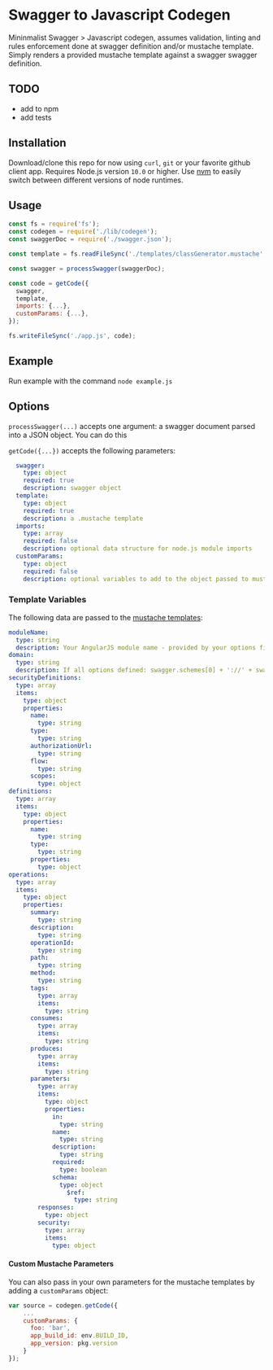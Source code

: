 # Swagger to Javascript Codegen
Mininmalist Swagger > Javascript codegen, assumes validation, linting and rules enforcement done at swagger definition and/or mustache template. Simply renders a provided mustache template against a swagger swagger definition.

## TODO
- add to npm
- add tests

## Installation
Download/clone this repo for now using `curl`, `git` or your favorite github client app. Requires Node.js version `10.0` or higher. Use [nvm](https://github.com/creationix/nvm) to easily switch between different versions of node runtimes.

## Usage

```javascript
const fs = require('fs');
const codegen = require('./lib/codegen');
const swaggerDoc = require('./swagger.json');

const template = fs.readFileSync('./templates/classGenerator.mustache', 'utf-8');

const swagger = processSwagger(swaggerDoc);

const code = getCode({
  swagger,
  template,
  imports: {...},
  customParams: {...},
});

fs.writeFileSync('./app.js', code);
```

## Example

Run example with the command `node example.js`

## Options
`processSwagger(...)` accepts one argument: a swagger document parsed into a JSON object. You can do this

`getCode({...})` accepts the following parameters:

```yaml
  swagger:
    type: object
    required: true
    description: swagger object
  template:
    type: object
    required: true
    description: a .mustache template
  imports:
    type: array
    required: false
    description: optional data structure for node.js module imports
  customParams:
    type: object
    required: false
    description: optional variables to add to the object passed to mustache
```

### Template Variables
The following data are passed to the [mustache templates](https://github.com/janl/mustache.js):

```yaml
moduleName:
  type: string
  description: Your AngularJS module name - provided by your options field
domain:
  type: string
  description: If all options defined: swagger.schemes[0] + '://' + swagger.host + swagger.basePath
securityDefinitions:
  type: array
  items:
    type: object
    properties:
      name:
        type: string
      type:
        type: string
      authorizationUrl:
        type: string
      flow:
        type: string
      scopes:
        type: object
definitions:
  type: array
  items:
    type: object
    properties:
      name:
        type: string
      type:
        type: string
      properties:
        type: object
operations:
  type: array
  items:
    type: object
    properties:
      summary:
        type: string
      description:
        type: string
      operationId:
        type: string
      path:
        type: string
      method:
        type: string
      tags:
        type: array
        items:
          type: string
      consumes:
        type: array
        items:
          type: string
      produces:
        type: array
        items:
          type: string
      parameters:
        type: array
        items:
          type: object
          properties:
            in:
              type: string
            name:
              type: string
            description:
              type: string
            required:
              type: boolean
            schema:
              type: object
                $ref:
                  type: string
        responses:
          type: object
        security:
          type: array
          items:
            type: object
```

#### Custom Mustache Parameters
You can also pass in your own parameters for the mustache templates by adding a `customParams` object:

```javascript
var source = codegen.getCode({
    ...
    customParams: {
      foo: 'bar',
      app_build_id: env.BUILD_ID,
      app_version: pkg.version
    }
});
```

